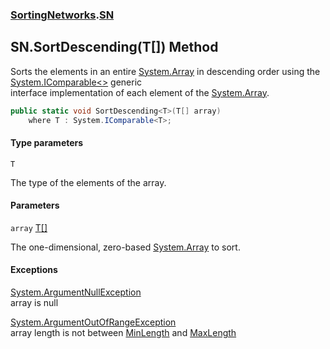 ### [SortingNetworks](SortingNetworks.md 'SortingNetworks').[SN](SortingNetworks.SN.md 'SortingNetworks.SN')

## SN.SortDescending<T>(T[]) Method

Sorts the elements in an entire [System.Array](https://docs.microsoft.com/en-us/dotnet/api/System.Array 'System.Array') in descending order using the [System.IComparable&lt;&gt;](https://docs.microsoft.com/en-us/dotnet/api/System.IComparable-1 'System.IComparable`1') generic  
interface implementation of each element of the [System.Array](https://docs.microsoft.com/en-us/dotnet/api/System.Array 'System.Array').

```csharp
public static void SortDescending<T>(T[] array)
    where T : System.IComparable<T>;
```
#### Type parameters

<a name='SortingNetworks.SN.SortDescending_T_(T[]).T'></a>

`T`

The type of the elements of the array.
#### Parameters

<a name='SortingNetworks.SN.SortDescending_T_(T[]).array'></a>

`array` [T](SortingNetworks.SN.SortDescending_T_(T[]).md#SortingNetworks.SN.SortDescending_T_(T[]).T 'SortingNetworks.SN.SortDescending<T>(T[]).T')[[]](https://docs.microsoft.com/en-us/dotnet/api/System.Array 'System.Array')

The one-dimensional, zero-based [System.Array](https://docs.microsoft.com/en-us/dotnet/api/System.Array 'System.Array') to sort.

#### Exceptions

[System.ArgumentNullException](https://docs.microsoft.com/en-us/dotnet/api/System.ArgumentNullException 'System.ArgumentNullException')  
array is null

[System.ArgumentOutOfRangeException](https://docs.microsoft.com/en-us/dotnet/api/System.ArgumentOutOfRangeException 'System.ArgumentOutOfRangeException')  
array length is not between [MinLength](SortingNetworks.SN.MinLength.md 'SortingNetworks.SN.MinLength') and [MaxLength](SortingNetworks.SN.MaxLength.md 'SortingNetworks.SN.MaxLength')